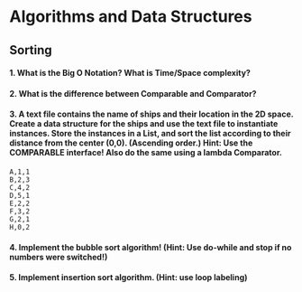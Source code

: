 # Algorithms and Data Structures

## Sorting
#### 1. What is the Big O Notation? What is Time/Space complexity?
#### 2. What is the difference between Comparable and Comparator?
#### 3. A text file contains the name of ships and their location in the 2D space. Create a data structure for the ships and use the text file to instantiate instances. Store the instances in a List, and sort the list according to their distance from the center (0,0). (Ascending order.) Hint: Use the COMPARABLE interface! Also do the same using a lambda Comparator.
```
A,1,1
B,2,3
C,4,2
D,5,1
E,2,2
F,3,2
G,2,1
H,0,2
```
#### 4. Implement the bubble sort algorithm! (Hint: Use do-while and stop if no numbers were switched!)
#### 5. Implement insertion sort algorithm. (Hint: use loop labeling)
